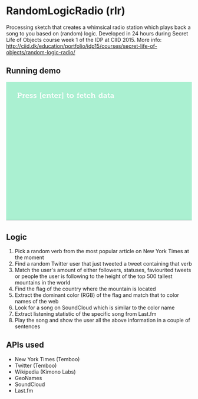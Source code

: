 # RandomLogicRadio (rlr)
Processing sketch that creates a whimsical radio station which plays back a song to you based on (random) logic. 
Developed in 24 hours during Secret Life of Objects course week 1 of the IDP at CIID 2015.
More info: http://ciid.dk/education/portfolio/idp15/courses/secret-life-of-objects/random-logic-radio/

## Running demo
![ScreenShot](/data/main.gif)

## Logic
1. Pick a random verb from the most popular article on New York Times at the moment
2. Find a random Twitter user that just tweeted a tweet containing that verb
3. Match the user's amount of either followers, statuses, faviourited tweets or people the user is following to the height of the top 500 tallest mountains in the world
4. Find the flag of the country where the mountain is located
5. Extract the dominant color (RGB) of the flag and match that to color names of the web
6. Look for a song on SoundCloud which is similar to the color name
7. Extract listening statistic of the specific song from Last.fm
8. Play the song and show the user all the above information in a couple of sentences

## APIs used
- New York Times (Temboo)
- Twitter (Temboo)
- Wikipedia (Kimono Labs)
- GeoNames
- SoundCloud
- Last.fm
